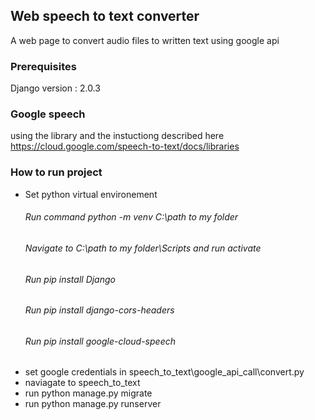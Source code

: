 ## Web speech to text converter

A web page to convert audio files to written text using google api


### Prerequisites

Django version : 2.0.3



### Google speech 
using the library and the instuctiong described here  https://cloud.google.com/speech-to-text/docs/libraries



### How to run project
* Set python virtual environement
    ######	Run command python -m venv C:\path to my folder 
    ######  Navigate to C:\path to my folder\Scripts and run activate
    ######	Run pip install Django
    ######	Run pip install django-cors-headers
    ######	Run pip install google-cloud-speech
* set google credentials in speech_to_text\google_api_call\convert.py   
* naviagate to speech_to_text
* run python manage.py migrate 
* run python manage.py runserver





